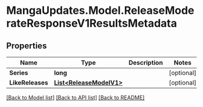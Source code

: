 # MangaUpdates.Model.ReleaseModerateResponseV1ResultsMetadata

## Properties

Name | Type | Description | Notes
------------ | ------------- | ------------- | -------------
**Series** | **long** |  | [optional] 
**LikeReleases** | [**List&lt;ReleaseModelV1&gt;**](ReleaseModelV1.md) |  | [optional] 

[[Back to Model list]](../README.md#documentation-for-models) [[Back to API list]](../README.md#documentation-for-api-endpoints) [[Back to README]](../README.md)

